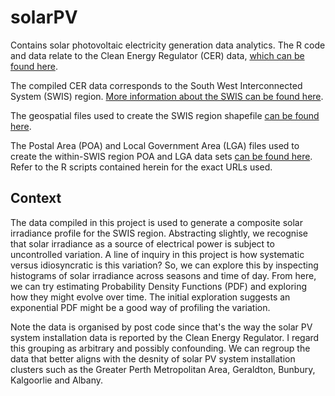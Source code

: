# solarPV
Contains solar photovoltaic electricity generation data analytics. The R code and data relate to the Clean Energy Regulator (CER) data, [which can be found here](http://www.cleanenergyregulator.gov.au/RET/Forms-and-resources/Postcode-data-for-small-scale-installations/historical-postcode-data-for-small-scale-installations).

The compiled CER data corresponds to the South West Interconnected System (SWIS) region. [More information about the SWIS can be found here](https://www.infrastructureaustralia.gov.au/map/south-west-interconnected-system-transformation#:~:text=Western%20Australia's%20main%20electricity%20network,interconnections%20to%20other%20transmission%20systems).

The geospatial files used to create the SWIS region shapefile [can be found here](https://catalogue.data.wa.gov.au/dataset/forecast-remaining-capacity-2021).

The Postal Area (POA) and Local Government Area (LGA) files used to create the within-SWIS region POA and LGA data sets [can be found here](https://www.abs.gov.au/statistics/standards/australian-statistical-geography-standard-asgs-edition-3/jul2021-jun2026). Refer to the R scripts contained herein for the exact URLs used.

## Context
The data compiled in this project is used to generate a composite solar irradiance profile for the SWIS region. Abstracting slightly, we recognise that solar irradiance as a source of electrical power is subject to uncontrolled variation. A line of inquiry in this project is how systematic versus idiosyncratic is this variation? So, we can explore this by inspecting histograms of solar irradiance across seasons and time of day. From here, we can try estimating Probability Density Functions (PDF) and exploring how they might evolve over time. The initial exploration suggests an exponential PDF might be a good way of profiling the variation. 

Note the data is organised by post code since that's the way the solar PV system installation data is reported by the Clean Energy Regulator. I regard this grouping as arbitrary and possibly confounding. We can regroup the data that better aligns with the desnity of solar PV system installation clusters such as the Greater Perth Metropolitan Area, Geraldton, Bunbury, Kalgoorlie and Albany.

